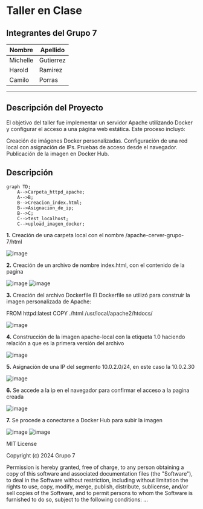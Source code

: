 
# Taller en Clase

## Integrantes del Grupo 7

| Nombre      | Apellido     |
|-------------|--------------|
| Michelle    | Gutierrez    |
| Harold      | Ramirez      |
| Camilo      | Porras       |

---

## **Descripción del Proyecto**

El objetivo del taller fue implementar un servidor Apache utilizando Docker y configurar el acceso a una página web estática. Este proceso incluyó:

Creación de imágenes Docker personalizadas.
Configuración de una red local con asignación de IPs.
Pruebas de acceso desde el navegador.
Publicación de la imagen en Docker Hub.

## Descripción
```mermaid
graph TD;
    A-->Carpeta_httpd_apache;
    A-->B;
    B-->Creacion_index.html;
    B-->Asignacion_de_ip;
    B-->C;
    C-->test_localhost;
    C-->upload_imagen_docker;
```
**1.**	Creación de una carpeta local con el nombre /apache-cerver-grupo-7/html

 ![image](https://github.com/user-attachments/assets/8c035ca4-a76f-44cc-a637-32152d40f0f8)


**2.**	Creación de un archivo de nombre index.html, con el contenido de la pagina

 ![image](https://github.com/user-attachments/assets/6c3a3ee9-b678-4b07-8d69-0ab200aeef6e)
![image](https://github.com/user-attachments/assets/6361b680-46f4-4c51-a268-98ab4ac4d570)

 
**3.**	Creación del archivo Dockerfile
El Dockerfile se utilizó para construir la imagen personalizada de Apache:

FROM httpd:latest
COPY ./html /usr/local/apache2/htdocs/

 ![image](https://github.com/user-attachments/assets/7ac44f5d-f304-4d7d-a5bf-0637956d37f7)


**4.**	Construcción de la imagen apache-local con la etiqueta 1.0 haciendo relación a que es la primera versión del archivo

![image](https://github.com/user-attachments/assets/bcddb604-d659-46f7-a175-7ca56e2c5d98)

 
**5.**	Asignación de una IP del segmento 10.0.2.0/24, en este caso la 10.0.2.30

![image](https://github.com/user-attachments/assets/63618ba2-ddaf-4082-94dd-cee99df86966)

 
**6.**	Se accede a la ip en el navegador para confirmar el acceso a la pagina creada

 ![image](https://github.com/user-attachments/assets/f3dec105-8e3b-4d40-8450-151dd9bf4386)


**7.**	Se procede a conectarse a Docker Hub para subir la imagen

 ![image](https://github.com/user-attachments/assets/e1bec824-5b27-4d75-b423-fd6ccae3de17)
![image](https://github.com/user-attachments/assets/e6e99dce-b354-4466-b6ee-a476ab023191)

MIT License

Copyright (c) 2024 Grupo 7

Permission is hereby granted, free of charge, to any person obtaining a copy
of this software and associated documentation files (the "Software"), to deal
in the Software without restriction, including without limitation the rights
to use, copy, modify, merge, publish, distribute, sublicense, and/or sell
copies of the Software, and to permit persons to whom the Software is
furnished to do so, subject to the following conditions:
...

